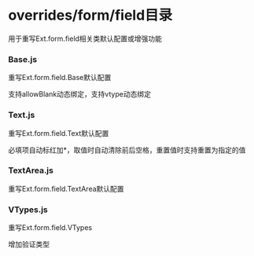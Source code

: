 # overrides/form/field目录
用于重写Ext.form.field相关类默认配置或增强功能
### Base.js
重写Ext.form.field.Base默认配置

支持allowBlank动态绑定，支持vtype动态绑定
### Text.js
重写Ext.form.field.Text默认配置

必填项自动标红加*，取值时自动清除前后空格，重置值时支持重置为指定的值
### TextArea.js
重写Ext.form.field.TextArea默认配置
### VTypes.js
重写Ext.form.field.VTypes

增加验证类型